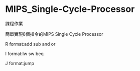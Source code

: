 # MIPS_Single-Cycle-Processor
課程作業

簡單實現8個指令的MIPS Single Cycle Processor

R format:add sub and or 

I format:lw sw beq

J format:jump
